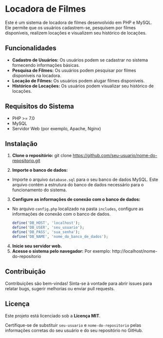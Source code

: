 # Locadora de Filmes

Este é um sistema de locadora de filmes desenvolvido em PHP e MySQL. Ele permite que os usuários cadastrem-se, pesquisem por filmes disponíveis, realizem locações e visualizem seu histórico de locações.

## Funcionalidades

- **Cadastro de Usuários:** Os usuários podem se cadastrar no sistema fornecendo informações básicas.
- **Pesquisa de Filmes:** Os usuários podem pesquisar por filmes disponíveis na locadora.
- **Locação de Filmes:** Os usuários podem alugar filmes disponíveis.
- **Histórico de Locações:** Os usuários podem visualizar seu histórico de locações.

## Requisitos do Sistema

- PHP >= 7.0
- MySQL
- Servidor Web (por exemplo, Apache, Nginx)

## Instalação

1. **Clone o repositório:**
git clone https://github.com/seu-usuario/nome-do-repositorio.git


2. **Importe o banco de dados:**
- Importe o arquivo `database.sql` para o seu banco de dados MySQL. Este arquivo contém a estrutura do banco de dados necessário para o funcionamento do sistema.

3. **Configure as informações de conexão com o banco de dados:**
- No arquivo `config.php` localizado na pasta `includes`, configure as informações de conexão com o banco de dados.
  ```php
  define('DB_HOST', 'localhost');
  define('DB_USER', 'seu_usuario');
  define('DB_PASS', 'sua_senha');
  define('DB_NAME', 'nome_do_banco_de_dados');
  ```

4. **Inicie seu servidor web.**
5. **Acesse o sistema pelo navegador:**
Por exemplo: http://localhost/nome-do-repositorio

## Contribuição

Contribuições são bem-vindas! Sinta-se à vontade para abrir issues para relatar bugs, sugerir melhorias ou enviar pull requests.

## Licença

Este projeto está licenciado sob a **Licença MIT**.

Certifique-se de substituir `seu-usuario` e `nome-do-repositorio` pelas informações corretas do seu usuário e do seu repositório no GitHub.
